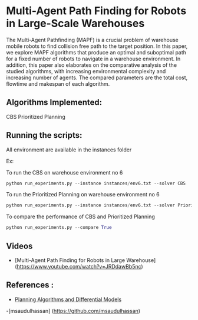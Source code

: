 # Multi-Agent Path Finding for Robots in Large-Scale Warehouses

The Multi-Agent Pathfinding (MAPF) is a crucial
problem of warehouse mobile robots to find collision free path
to the target position. In this paper, we explore MAPF algorithms
that produce an optimal and suboptimal path for a fixed number
of robots to navigate in a warehouse environment. In addition,
this paper also elaborates on the comparative analysis of the
studied algorithms, with increasing environmental complexity
and increasing number of agents. The compared parameters are
the total cost, flowtime and makespan of each algorithm.

## Algorithms Implemented:

CBS 
Prioritized Planning

## Running the scripts:

All environment are available in the instances folder 

Ex:

To run the CBS on warehouse environment no 6

```python
python run_experiments.py --instance instances/env6.txt --solver CBS
```

To run the Prioritized Planning on warehouse environment no 6

```python
python run_experiments.py --instance instances/env6.txt --solver Prioritized 
```

To compare the performance of CBS and Prioritized Planning

```python
python run_experiments.py --compare True
```

## Videos

- [Multi-Agent Path Finding for Robots in Large Warehouse] (https://www.youtube.com/watch?v=JRDdawBb5nc)


## References : 

-  [Planning Algorithms and Differential Models](http://lavalle.pl/planning/ch13.pdf)

-[msaudulhassan] (https://github.com/msaudulhassan)
